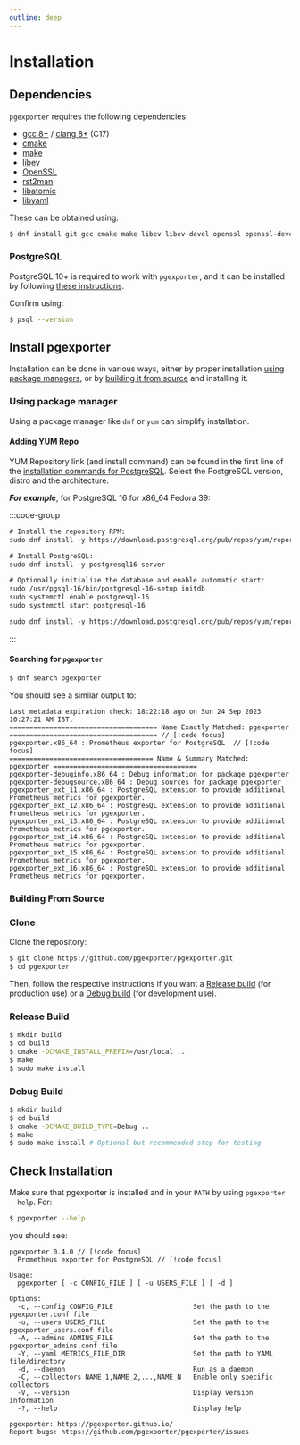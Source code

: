 ```yaml
---
outline: deep
---
```


# Installation

## Dependencies

`pgexporter` requires the following dependencies:
- [gcc 8+](https://gcc.gnu.org/) / [clang 8+](https://clang.llvm.org/) (C17)
- [cmake](https://cmake.org/)
- [make](https://www.gnu.org/software/make/)
- [libev](http://software.schmorp.de/pkg/libev.html)
- [OpenSSL](http://www.openssl.org/)
- [rst2man](https://docutils.sourceforge.io/)
- [libatomic](https://linuxsoft.cern.ch/cern/centos/7/updates/x86_64/repoview/libatomic.html)
- [libyaml](https://pyyaml.org/wiki/LibYAML)
<!-- - [systemd](https://www.freedesktop.org/wiki/Software/systemd/) -->

These can be obtained using:
```sh
$ dnf install git gcc cmake make libev libev-devel openssl openssl-devel systemd systemd-devel python3-docutils libatomic libyaml libyaml-devel
```

### PostgreSQL

PostgreSQL 10+ is required to work with `pgexporter`, and it can be installed by following [these instructions](https://www.postgresql.org/download/).

Confirm using:
```sh
$ psql --version
```

## Install pgexporter

Installation can be done in various ways, either by proper installation [using package managers](#using-package-manager), or by [building it from source](#building-from-source) and installing it.

### Using package manager

Using a package manager like `dnf` or `yum` can simplify installation.

#### Adding YUM Repo

YUM Repository link (and install command) can be found in the first line of the [installation commands for PostgreSQL](https://www.postgresql.org/download/linux/redhat/). Select the PostgreSQL version, distro and the architecture.

_**For example**_, for PostgreSQL 16 for x86_64 Fedora 39:

:::code-group

```txt [Install Instructions]
# Install the repository RPM:
sudo dnf install -y https://download.postgresql.org/pub/repos/yum/reporpms/F-39-x86_64/pgdg-fedora-repo-latest.noarch.rpm // [!code focus]

# Install PostgreSQL:
sudo dnf install -y postgresql16-server

# Optionally initialize the database and enable automatic start:
sudo /usr/pgsql-16/bin/postgresql-16-setup initdb
sudo systemctl enable postgresql-16
sudo systemctl start postgresql-16
```

```txt [YUM Repo URL/Install Command]
sudo dnf install -y https://download.postgresql.org/pub/repos/yum/reporpms/F-39-x86_64/pgdg-fedora-repo-latest.noarch.rpm
```

:::


#### Searching for `pgexporter`

```sh
$ dnf search pgexporter
```

You should see a similar output to:
```
Last metadata expiration check: 18:22:18 ago on Sun 24 Sep 2023 10:27:21 AM IST.
===================================== Name Exactly Matched: pgexporter ===================================== // [!code focus]
pgexporter.x86_64 : Prometheus exporter for PostgreSQL  // [!code focus]
==================================== Name & Summary Matched: pgexporter ====================================
pgexporter-debuginfo.x86_64 : Debug information for package pgexporter
pgexporter-debugsource.x86_64 : Debug sources for package pgexporter
pgexporter_ext_11.x86_64 : PostgreSQL extension to provide additional Prometheus metrics for pgexporter.
pgexporter_ext_12.x86_64 : PostgreSQL extension to provide additional Prometheus metrics for pgexporter.
pgexporter_ext_13.x86_64 : PostgreSQL extension to provide additional Prometheus metrics for pgexporter.
pgexporter_ext_14.x86_64 : PostgreSQL extension to provide additional Prometheus metrics for pgexporter.
pgexporter_ext_15.x86_64 : PostgreSQL extension to provide additional Prometheus metrics for pgexporter.
pgexporter_ext_16.x86_64 : PostgreSQL extension to provide additional Prometheus metrics for pgexporter.
```

### Building From Source

### Clone

Clone the repository:

```sh
$ git clone https://github.com/pgexporter/pgexporter.git
$ cd pgexporter
```

Then, follow the respective instructions if you want a [Release build](#release-build) (for production use) or a [Debug build](#debug-build) (for development use).

### Release Build

```sh
$ mkdir build
$ cd build
$ cmake -DCMAKE_INSTALL_PREFIX=/usr/local ..
$ make
$ sudo make install
```

### Debug Build

```sh
$ mkdir build
$ cd build
$ cmake -DCMAKE_BUILD_TYPE=Debug ..
$ make
$ sudo make install # Optional but recommended step for testing
```

## Check Installation

Make sure that pgexporter is installed and in your `PATH` by using `pgexporter --help`. For:

```sh
$ pgexporter --help
```

you should see:

```
pgexporter 0.4.0 // [!code focus]
  Prometheus exporter for PostgreSQL // [!code focus]

Usage:
  pgexporter [ -c CONFIG_FILE ] [ -u USERS_FILE ] [ -d ]

Options:
  -c, --config CONFIG_FILE                    Set the path to the pgexporter.conf file
  -u, --users USERS_FILE                      Set the path to the pgexporter_users.conf file
  -A, --admins ADMINS_FILE                    Set the path to the pgexporter_admins.conf file
  -Y, --yaml METRICS_FILE_DIR                 Set the path to YAML file/directory
  -d, --daemon                                Run as a daemon
  -C, --collectors NAME_1,NAME_2,...,NAME_N   Enable only specific collectors
  -V, --version                               Display version information
  -?, --help                                  Display help

pgexporter: https://pgexporter.github.io/
Report bugs: https://github.com/pgexporter/pgexporter/issues
```